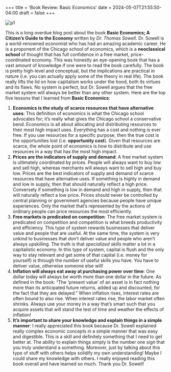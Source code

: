 +++
title = 'Book Review: Basic Economics'
date = 2024-05-07T21:55:50-04:00
draft = false
+++

![p1](/blog/20240507_BR_Basic_Economics/cover.png)

This is a long overdue blog post about the book **Basic Economics; A Citizen’s Guide to the Economy** written by *Dr. Thomas Sowell*. Dr. Sowell is a world-renowned economist who has had an amazing academic career. He is a proponent of the Chicago school of economics, which is a **neoclassical school** of thought that has full confidence in a free market, price-coordinated economy. This was honestly an eye-opening book that has a vast amount of knowledge if one were to read the book carefully. The book is pretty high-level and conceptual, but the implications are practical in nature (i.e. you can actually apply some of the theory in real life). The book really lifts the lid on how capitalism works under the hood, both its virtues and its flaws. No system is perfect, but Dr. Sowell argues that the free market system will always be better than any other system. Here are the top five lessons that I learned from **Basic Economics**:
1. **Economics is the study of scarce resources that have alternative uses**: This definition of economics is what the Chicago school advocates for; it’s really what gives the Chicago school a conservative bend. Economics is all about allocating and distributing resources to their most high impact uses. Everything has a cost and nothing is ever free. If you use resources for a specific purpose, then the true cost is the opportunities lost (i.e. **opportunity cost**). Given that resources are scarce, the whole point of economics is how to distribute and use resources in a way that has the most high impact.
2. **Prices are the indicators of supply and demand**: A free market system is ultimately coordinated by prices. People will always want to buy low and sell high, whereas merchants will always want to sell high and buy low. Prices are the best indicators of supply and demand of scarce resources that have alternative uses. If something is highly in demand and low in supply, then that should naturally reflect a high price. Conversely if something is low in demand and high in supply, then that will naturally reflect a low price. Prices should never be controlled by central planning or government agencies because people have unique experiences. Only the market that’s represented by the actions of ordinary people can price resources the most efficiently.
3. **Free markets is predicated on competition**: The free market system is predicated on competition and competition is what breeds productivity and efficiency. This type of system rewards businesses that deliver value and people that are useful. At the same time, the system is very unkind to businesses that don’t deliver value and people who aren’t always upskilling. The truth is that *specialized skills* matter a lot in a capitalistic economy. In this type of system, capital is flush and the only way to stay relevant and get some of that capital (i.e. money for yourself) is through the number of useful skills you have. You have to deliver value, otherwise someone else will! 
4. **Inflation will always eat away at purchasing power over time**: One dollar today will always be worth more than one dollar in the future. As defined in the book: “The ‘present value’ of an asset is in fact nothing more than its anticipated future returns, added up and discounted, for the fact that they are delayed.” When inflation rises, interest rates are often bound to also rise. When interest rates rise, the labor market often shrinks. Always use your money in a way that’s smart such that you acquire assets that will stand the test of time and weather the effects of inflation!
5. **It’s important to share your knowledge and explain things in a simple manner**: I really appreciated this book because Dr. Sowell explained really complex economic concepts in a simple manner that was easy and digestible. This is a skill and definitely something that I need to get better at. The ability to explain things simply is the number one sign that you truly understand a something. Moreover, just by talking about this type of stuff with others helps solidify my own understanding! Maybe I could share my knowledge with others. I really enjoyed reading this book overall and have learned so much. Thank you Dr. Sowell!